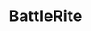---
title: BattleRite
crosslinks:
- BattleriteFanConcepts
- livven
- pcgaming
- BattleriteLFF
- waifuism
- GamingPlays
- DotA2
- gifs
- pcmasterrace
- REEEEEEEEEE
- dotamasterrace
- 2007scape
- AMAAggregator
- Overwatch
- ruingame
- Games
- o
- gadgets
- wholesomememes
- tipofmytongue
---
